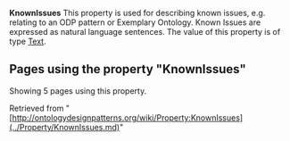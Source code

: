 __KnownIssues__
This property is used for describing known issues, e.g. relating to an ODP pattern or Exemplary Ontology. Known Issues are expressed as natural language sentences.
The value of this property is of type [Text](../Type/Text.md "Type:Text").




  


## Pages using the property "KnownIssues"


Showing 5 pages using this property.



Retrieved from "[http://ontologydesignpatterns.org/wiki/Property:KnownIssues](../Property/KnownIssues.md)"